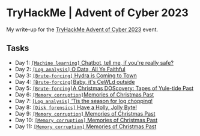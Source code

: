# TryHackMe | Advent of Cyber 2023
My write-up for the [TryHackMe Advent of Cyber 2023](https://tryhackme.com/room/adventofcyber2023) event.

## Tasks
* Day 1: [`[Machine learning]` Chatbot, tell me, if you're really safe?](./Day_1)
* Day 2: [`[Log analysis]` O Data, All Ye Faithful](./Day_2)
* Day 3: [`[Brute-forcing]` Hydra is Coming to Town](./Day_3)
* Day 4: [`[Brute-forcing]`Baby, it's CeWLd outside](./Day_4)
* Day 5: [`[Brute-forcing]`A Christmas DOScovery: Tapes of Yule-tide Past](./Day_5)
* Day 6: [`[Memory corruption]`Memories of Christmas Past](./Day_6)
* Day 7: [`[Log analysis]` ‘Tis the season for log chopping!](./Day_7)
* Day 8: [`[Disk forensics]` Have a Holly, Jolly Byte!](./Day_8)
* Day 9: [`[Memory corruption]` Memories of Christmas Past](./Day_9)
* Day 10: [`[Memory corruption]` Memories of Christmas Past](./Day_10)
* Day 11: [`[Memory corruption]` Memories of Christmas Past](./Day_11)
